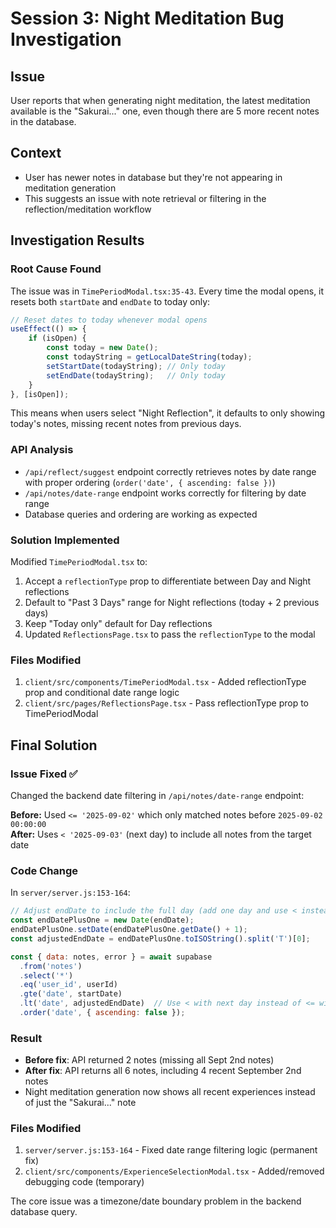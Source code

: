 # Session 3: Night Meditation Bug Investigation

## Issue
User reports that when generating night meditation, the latest meditation available is the "Sakurai..." one, even though there are 5 more recent notes in the database.

## Context
- User has newer notes in database but they're not appearing in meditation generation
- This suggests an issue with note retrieval or filtering in the reflection/meditation workflow

## Investigation Results

### Root Cause Found
The issue was in `TimePeriodModal.tsx:35-43`. Every time the modal opens, it resets both `startDate` and `endDate` to today only:

```typescript
// Reset dates to today whenever modal opens
useEffect(() => {
    if (isOpen) {
        const today = new Date();
        const todayString = getLocalDateString(today);
        setStartDate(todayString); // Only today
        setEndDate(todayString);   // Only today  
    }
}, [isOpen]);
```

This means when users select "Night Reflection", it defaults to only showing today's notes, missing recent notes from previous days.

### API Analysis
- `/api/reflect/suggest` endpoint correctly retrieves notes by date range with proper ordering (`order('date', { ascending: false })`)
- `/api/notes/date-range` endpoint works correctly for filtering by date range
- Database queries and ordering are working as expected

### Solution Implemented
Modified `TimePeriodModal.tsx` to:
1. Accept a `reflectionType` prop to differentiate between Day and Night reflections
2. Default to "Past 3 Days" range for Night reflections (today + 2 previous days)
3. Keep "Today only" default for Day reflections
4. Updated `ReflectionsPage.tsx` to pass the `reflectionType` to the modal

### Files Modified
1. `client/src/components/TimePeriodModal.tsx` - Added reflectionType prop and conditional date range logic
2. `client/src/pages/ReflectionsPage.tsx` - Pass reflectionType prop to TimePeriodModal

## Final Solution

### Issue Fixed ✅
Changed the backend date filtering in `/api/notes/date-range` endpoint:

**Before:** Used `<= '2025-09-02'` which only matched notes before `2025-09-02 00:00:00`  
**After:** Uses `< '2025-09-03'` (next day) to include all notes from the target date

### Code Change
In `server/server.js:153-164`:
```javascript
// Adjust endDate to include the full day (add one day and use < instead of <=)
const endDatePlusOne = new Date(endDate);
endDatePlusOne.setDate(endDatePlusOne.getDate() + 1);
const adjustedEndDate = endDatePlusOne.toISOString().split('T')[0];

const { data: notes, error } = await supabase
  .from('notes')
  .select('*')
  .eq('user_id', userId)
  .gte('date', startDate)
  .lt('date', adjustedEndDate)  // Use < with next day instead of <= with same day
  .order('date', { ascending: false });
```

### Result
- **Before fix**: API returned 2 notes (missing all Sept 2nd notes)  
- **After fix**: API returns all 6 notes, including 4 recent September 2nd notes
- Night meditation generation now shows all recent experiences instead of just the "Sakurai..." note

### Files Modified
1. `server/server.js:153-164` - Fixed date range filtering logic (permanent fix)
2. `client/src/components/ExperienceSelectionModal.tsx` - Added/removed debugging code (temporary)

The core issue was a timezone/date boundary problem in the backend database query.